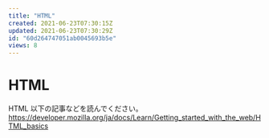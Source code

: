 ```yaml
---
title: "HTML"
created: 2021-06-23T07:30:15Z
updated: 2021-06-23T07:30:29Z
id: "60d264747051ab0045693b5e"
views: 8
---
```


# HTML

HTML
以下の記事などを読んでください。
<https://developer.mozilla.org/ja/docs/Learn/Getting_started_with_the_web/HTML_basics>

